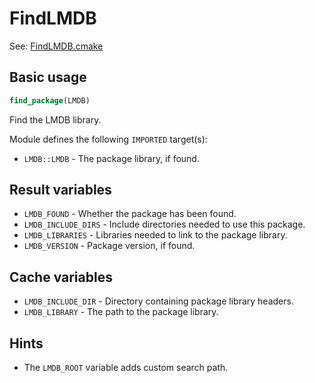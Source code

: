 # FindLMDB

See: [FindLMDB.cmake](https://github.com/petk/php-build-system/blob/master/cmake/cmake/modules/FindLMDB.cmake)

## Basic usage

```cmake
find_package(LMDB)
```

Find the LMDB library.

Module defines the following `IMPORTED` target(s):

* `LMDB::LMDB` - The package library, if found.

## Result variables

* `LMDB_FOUND` - Whether the package has been found.
* `LMDB_INCLUDE_DIRS` - Include directories needed to use this package.
* `LMDB_LIBRARIES` - Libraries needed to link to the package library.
* `LMDB_VERSION` - Package version, if found.

## Cache variables

* `LMDB_INCLUDE_DIR` - Directory containing package library headers.
* `LMDB_LIBRARY` - The path to the package library.

## Hints

* The `LMDB_ROOT` variable adds custom search path.
